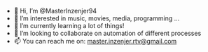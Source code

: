 - 👋 Hi, I’m @MasterInzenjer94
- 👀 I’m interested in music, movies, media, programming ...
- 🌱 I’m currently learning a lot of things!
- 💞️ I’m looking to collaborate on automation of different processes
- 📫 You can reach me on: master.inzenjer.rtv@gmail.com

<!---
MasterInzenjer94/MasterInzenjer94 is a ✨ special ✨ repository because its `README.md` (this file) appears on your GitHub profile.
You can click the Preview link to take a look at your changes.
--->
